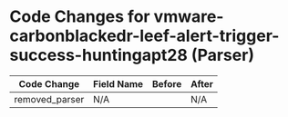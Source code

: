# Code Changes for vmware-carbonblackedr-leef-alert-trigger-success-huntingapt28 (Parser)

| Code Change | Field Name | Before | After |
|-------------|------------|--------|-------|
| removed_parser | N/A |  | N/A |